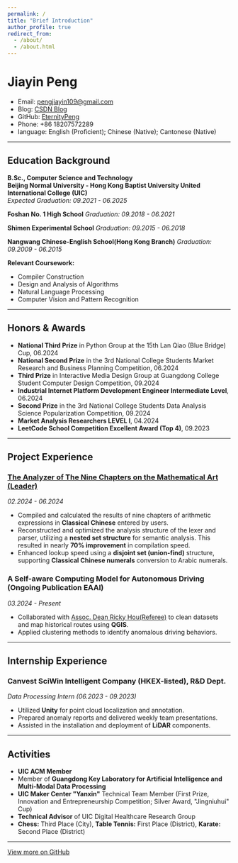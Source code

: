 ```yaml
---
permalink: /
title: "Brief Introduction"
author_profile: true
redirect_from: 
  - /about/
  - /about.html
---
```


# Jiayin Peng

- Email: [pengjiayin109@gmail.com](mailto:pengjiayin109@gmail.com)
- Blog: [CSDN Blog](https://blog.csdn.net/p213100)
- GitHub: [EternityPeng](https://github.com/EternityPeng)
- Phone: +86 18207572289
- language: English (Proficient); Chinese (Native); Cantonese (Native)

---

## Education Background

**B.Sc., Computer Science and Technology**  
**Beijing Normal University - Hong Kong Baptist University United International College (UIC)**  
*Expected Graduation: 09.2021 - 06.2025*  

**Foshan No. 1 High School**
*Graduation: 09.2018 - 06.2021*

**Shimen Experimental School**
*Graduation: 09.2015 - 06.2018*

**Nangwang Chinese-English School(Hong Kong Branch)**
*Graduation: 09.2009 - 06.2015*

**Relevant Coursework:**
- Compiler Construction
- Design and Analysis of Algorithms
- Natural Language Processing
- Computer Vision and Pattern Recognition

---

## Honors & Awards

- **National Third Prize** in Python Group at the 15th Lan Qiao (Blue Bridge) Cup, 06.2024
- **National Second Prize** in the 3rd National College Students Market Research and Business Planning Competition, 06.2024  
- **Third Prize** in Interactive Media Design Group at Guangdong College Student Computer Design Competition, 09.2024
- **Industrial Internet Platform Development Engineer Intermediate Level**, 06.2024
- **Second Prize** in the 3rd National College Students Data Analysis Science Popularization Competition, 09.2024
- **Market Analysis Researchers LEVEL I**, 04.2024
- **LeetCode School Competition Excellent Award (Top 4)**, 09.2023

---

## Project Experience

### [The Analyzer of The Nine Chapters on the Mathematical Art (Leader)](https://github.com/EternityPeng/The-Nine-Chapters-Analyzer)  
*02.2024 - 06.2024*  
- Compiled and calculated the results of nine chapters of arithmetic expressions in **Classical Chinese** entered by users.
- Reconstructed and optimized the analysis structure of the lexer and parser, utilizing a **nested set structure** for semantic analysis. This resulted in nearly **70% improvement** in compilation speed.
- Enhanced lookup speed using a **disjoint set (union-find)** structure, supporting **Classical Chinese numerals** conversion to Arabic numerals.

### A Self-aware Computing Model for Autonomous Driving (Ongoing Publication EAAI)  
*03.2024 - Present*  
- Collaborated with [Assoc. Dean Ricky Hou(Referee)](https://staff.uic.edu.cn/rickyhou/en) to clean datasets and map historical routes using **QGIS**.
- Applied clustering methods to identify anomalous driving behaviors.

---

## Internship Experience

### Canvest SciWin Intelligent Company (HKEX-listed), R&D Dept.  
*Data Processing Intern (06.2023 - 09.2023)*  
- Utilized **Unity** for point cloud localization and annotation.
- Prepared anomaly reports and delivered weekly team presentations.
- Assisted in the installation and deployment of **LiDAR** components.

---

## Activities

- **UIC ACM Member**  
- Member of **Guangdong Key Laboratory for Artificial Intelligence and Multi-Modal Data Processing**  
- **UIC Maker Center "Yanxin"** Technical Team Member (First Prize, Innovation and Entrepreneurship Competition; Silver Award, "Jingniuhui" Cup)  
- **Technical Advisor** of UIC Digital Healthcare Research Group 
- **Chess:** Third Place (City), **Table Tennis:** First Place (District), **Karate:** Second Place (District)

---

[View more on GitHub](https://github.com/EternityPeng?tab=repositories)

